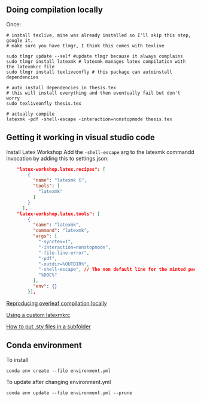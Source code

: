 
## Doing compilation locally
Once:
```
# install texlive, mine was already installed so I'll skip this step, google it.
# make sure you have tlmgr, I think this comes with texlive

sudo tlmgr update --self #update tlmgr because it always complains
sudo tlmgr install latexmk # latexmk manages latex compilation with the latexmkrc file
sudo tlmgr install texliveonfly # this package can autoinstall dependencies

# auto install dependencies in thesis.tex
# this will install everything and then eventually fail but don't worry
sudo texliveonfly thesis.tex 

# actually compile
latexmk -pdf -shell-escape -interaction=nonstopmode thesis.tex
```

## Getting it working in visual studio code
Install Latex Workshop
Add the `-shell-escape` arg to the latexmk commandd invocation by adding this to settings.json:
```json
    "latex-workshop.latex.recipes": [
        {
          "name": "latexmk 🔃",
          "tools": [
            "latexmk"
          ]
        }
      ],
    "latex-workshop.latex.tools": [
        {
          "name": "latexmk",
          "command": "latexmk",
          "args": [
            "-synctex=1",
            "-interaction=nonstopmode",
            "-file-line-error",
            "-pdf",
            "-outdir=%OUTDIR%",
            "-shell-escape", // The non default line for the minted package  to work
            "%DOC%"
          ],
          "env": {}
        }],
```

[Reproducing overleaf compilation locally]()

[Using a custom latexmkrc](https://www.overleaf.com/learn/how-to/How_does_Overleaf_compile_my_project%3F)

[How to put .sty files in a subfolder](https://www.overleaf.com/learn/latex/Questions/I_have_a_lot_of_.cls%2C_.sty%2C_.bst_files%2C_and_I_want_to_put_them_in_a_folder_to_keep_my_project_uncluttered._But_my_project_is_not_finding_them_to_compile_correctly)


## Conda environment
To install 
```
conda env create --file environment.yml
```

To update after changing environment.yml
```
conda env update --file environment.yml --prune
```